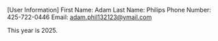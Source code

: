 [User Information]
First Name: Adam
Last Name: Philips
Phone Number: 425-722-0446
Email: adam.phil132123@ymail.com

This year is 2025.